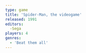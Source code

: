 ```yaml
---
type: game
title: 'Spider-Man, the videogame'
released: 1991
editors: 
  -Sega
players: 4
genres:
  - 'Beat them all'
---
```

